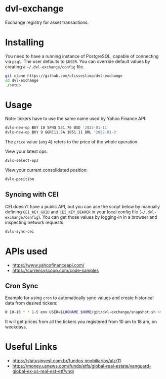 # dvl-exchange
Exchange registry for asset transactions.

# Installing
You need to have a running instance of PostgreSQL, capable of connecting via `psql`. The user defaults to `$USER`. You can override default values by creating a `~/.dvl-exchange/config` file.

```bash
git clone https://github.com/ulisseslima/dvl-exchange
cd dvl-exchange
./setup
```

# Usage
Note: tickers have to use the same name used by Yahoo Finance API:
```bash
dvlx-new-op BUY 10 SPHQ 531.70 USD '2022-01-11'
dvlx-new-op BUY 9 GGRC11.SA 1051.11 BRL '2022-01-3'
```
The `price` value (arg 4) refers to the price of the whole operation.

View your latest ops:
```bash
dvlx-select-ops
```

View your current consolidated position:
```bash
dvlx-position
```

## Syncing with CEI
CEI doesn't have a public API, but you can use the script below by manually defining `CEI_KEY_GUID` and `CEI_KEY_BEARER` in your local config file (`~/.dvl-exchange/config`). You can get those values by logging-in in a browser and inspecting network requests. 

```bash
dvlx-sync-cei
```

# APIs used
* https://www.yahoofinanceapi.com/
* https://currencyscoop.com/code-samples

## Cron Sync
Example for using `cron` to automatically sync values and create historical data from desired tickers:
```bash
0 10-18 * * 1-5 env USER=$LOGNAME $HOME/git/dvl-exchange/snapshot.sh >> /tmp/general.log
```

It will get prices from all the tickers you registered from 10 am to 18 am, on weekdays.

# Useful Links
* https://statusinvest.com.br/fundos-imobiliarios/alzr11
* https://money.usnews.com/funds/etfs/global-real-estate/vanguard-global-ex-us-real-est-etf/vnqi